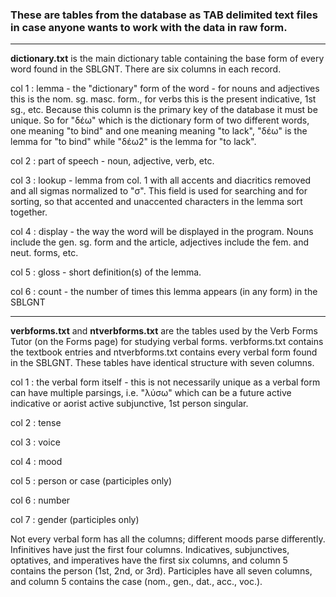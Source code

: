 ### These are tables from the database as TAB delimited text files in case anyone wants to work with the data in raw form.

-----------------------------------------------------
**dictionary.txt** is the main dictionary table containing the base form of every word found in the SBLGNT.  There are six columns in each record.

col 1 : lemma - the "dictionary" form of the word - for nouns and adjectives this is the nom. sg. masc. form., for verbs this is the present indicative, 1st sg., etc.  Because this column is the primary key of the database it must be unique.  So for "δέω" which is the dictionary form of two different words, one meaning "to bind" and one meaning meaning "to lack", "δέω" is the lemma for "to bind" while "δέω2" is the lemma for "to lack".

col 2 : part of speech - noun, adjective, verb, etc.

col 3 : lookup - lemma from col. 1 with all accents and diacritics removed and all sigmas normalized to "σ".  This field is used for searching and for sorting, so that accented and unaccented characters in the lemma sort together.

col 4 : display - the way the word will be displayed in the program.  Nouns include the gen. sg. form and the article, adjectives include the fem. and neut. forms, etc.

col 5 : gloss - short definition(s) of the lemma.

col 6 : count -  the number of times this lemma appears (in any form) in the SBLGNT

--------------------------------------------------------
**verbforms.txt** and **ntverbforms.txt** are the tables used by the Verb Forms Tutor (on the Forms page) for studying verbal forms.  verbforms.txt contains the textbook entries and ntverbforms.txt contains every verbal form found in the SBLGNT.  These tables have identical structure with seven columns.

col 1 : the verbal form itself - this is not necessarily unique as a verbal form can have multiple parsings, i.e. "λύσω" which can be a future active indicative or aorist active subjunctive, 1st person singular.

col 2 : tense

col 3 : voice

col 4 : mood

col 5 : person or case (participles only)

col 6 : number

col 7 : gender (participles only)

Not every verbal form has all the columns; different moods parse differently.  Infinitives have just the first four columns.  Indicatives, subjunctives, optatives, and imperatives have the first six columns, and column 5 contains the person (1st, 2nd, or 3rd).  Participles have all seven columns, and column 5 contains the case (nom., gen., dat., acc., voc.).

